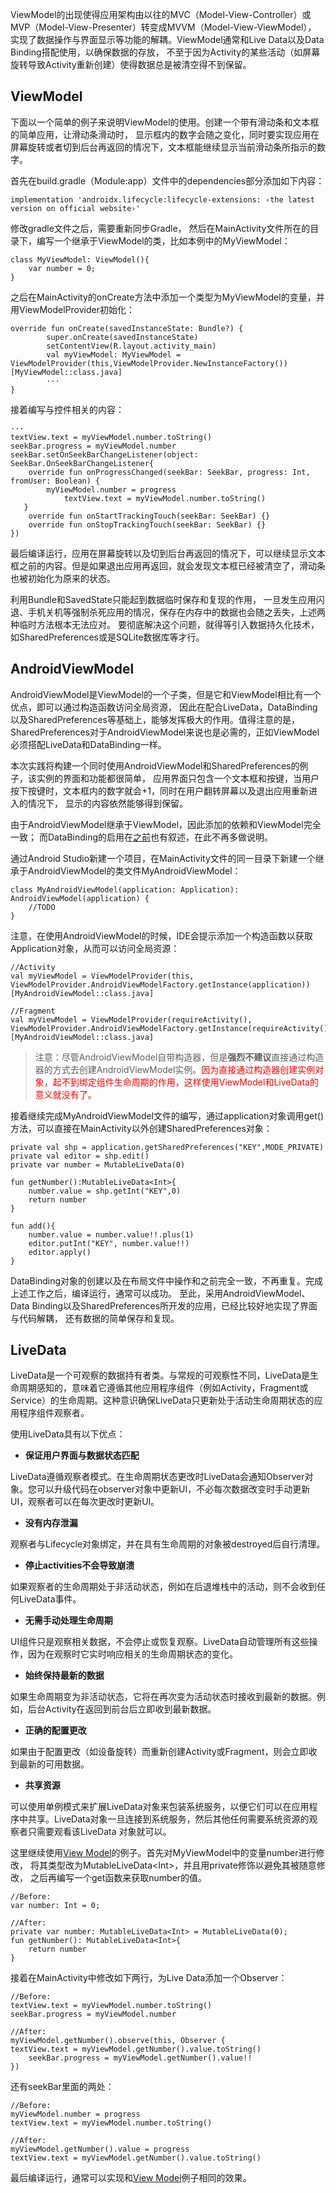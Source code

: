 ViewModel的出现使得应用架构由以往的MVC（Model-View-Controller）或MVP（Model-View-Presenter）转变成MVVM（Model-View-ViewModel）， 实现了数据操作与界面显示等功能的解耦。ViewModel通常和Live Data以及Data Binding搭配使用，以确保数据的存放， 不至于因为Activity的某些活动（如屏幕旋转导致Activity重新创建）使得数据总是被清空得不到保留。

## ViewModel

下面以一个简单的例子来说明ViewModel的使用。创建一个带有滑动条和文本框的简单应用，让滑动条滑动时， 显示框内的数字会随之变化，同时要实现应用在屏幕旋转或者切到后台再返回的情况下，文本框能继续显示当前滑动条所指示的数字。

首先在build.gradle（Module:app）文件中的dependencies部分添加如下内容：

```
implementation 'androidx.lifecycle:lifecycle-extensions: ‹the latest version on official website›'
```

修改gradle文件之后，需要重新同步Gradle， 然后在MainActivity文件所在的目录下，编写一个继承于ViewModel的类，比如本例中的MyViewModel：

```
class MyViewModel: ViewModel(){
    var number = 0;
}
```

之后在MainActivity的onCreate方法中添加一个类型为MyViewModel的变量，并用ViewModelProvider初始化：

```
override fun onCreate(savedInstanceState: Bundle?) {
        super.onCreate(savedInstanceState)
        setContentView(R.layout.activity_main)
        val myViewModel: MyViewModel = ViewModelProvider(this,ViewModelProvider.NewInstanceFactory())[MyViewModel::class.java]
        ···
}
```

接着编写与控件相关的内容：

```
···
textView.text = myViewModel.number.toString()
seekBar.progress = myViewModel.number
seekBar.setOnSeekBarChangeListener(object: SeekBar.OnSeekBarChangeListener{
    override fun onProgressChanged(seekBar: SeekBar, progress: Int, fromUser: Boolean) {
        myViewModel.number = progress
            textView.text = myViewModel.number.toString()
   }
    override fun onStartTrackingTouch(seekBar: SeekBar) {}
    override fun onStopTrackingTouch(seekBar: SeekBar) {}
})
```

最后编译运行，应用在屏幕旋转以及切到后台再返回的情况下，可以继续显示文本框之前的内容。但是如果退出应用再返回，就会发现文本框已经被清空了，滑动条也被初始化为原来的状态。

利用Bundle和SavedState只能起到数据临时保存和复现的作用， 一旦发生应用闪退、手机关机等强制杀死应用的情况，保存在内存中的数据也会随之丢失，上述两种临时方法根本无法应对。 要彻底解决这个问题，就得等引入数据持久化技术，如SharedPreferences或是SQLite数据库等才行。

## AndroidViewModel

AndroidViewModel是ViewModel的一个子类，但是它和ViewModel相比有一个优点，即可以通过构造函数访问全局资源， 因此在配合LiveData，DataBinding以及SharedPreferences等基础上，能够发挥极大的作用。值得注意的是， SharedPreferences对于AndroidViewModel来说也是必需的，正如ViewModel必须搭配LiveData和DataBinding一样。

本次实践将构建一个同时使用AndroidViewModel和SharedPreferences的例子，该实例的界面和功能都很简单， 应用界面只包含一个文本框和按键，当用户按下按键时，文本框内的数字就会+1，同时在用户翻转屏幕以及退出应用重新进入的情况下， 显示的内容依然能够得到保留。

由于AndroidViewModel继承于ViewModel，因此添加的依赖和ViewModel完全一致； 而DataBinding的启用在[之前](Android/db.md)也有叙述，在此不再多做说明。

通过Android Studio新建一个项目，在MainActivity文件的同一目录下新建一个继承于AndroidViewModel的类文件MyAndroidViewModel：

```
class MyAndroidViewModel(application: Application): AndroidViewModel(application) {
    //TODO
}
```

注意，在使用AndroidViewModel的时候，IDE会提示添加一个构造函数以获取Application对象，从而可以访问全局资源：

```
//Activity
val myViewModel = ViewModelProvider(this, ViewModelProvider.AndroidViewModelFactory.getInstance(application))[MyAndroidViewModel::class.java]

//Fragment
val myViewModel = ViewModelProvider(requireActivity(), ViewModelProvider.AndroidViewModelFactory.getInstance(requireActivity().application))[MyAndroidViewModel::class.java]
```

>注意：尽管AndroidViewModel自带构造器，但是**强烈不建议**直接通过构造器的方式去创建AndroidViewModel实例。<font color=red>因为直接通过构造器创建实例对象，起不到绑定组件生命周期的作用，这样使用ViewModel和LiveData的意义就没有了。</font>

接着继续完成MyAndroidViewModel文件的编写，通过application对象调用get()方法，可以直接在MainActivity以外创建SharedPreferences对象：

```
private val shp = application.getSharedPreferences("KEY",MODE_PRIVATE)
private val editor = shp.edit()
private var number = MutableLiveData(0)

fun getNumber():MutableLiveData<Int>{
    number.value = shp.getInt("KEY",0)
    return number
}

fun add(){
    number.value = number.value!!.plus(1)
    editor.putInt("KEY", number.value!!)
    editor.apply()
}
```

DataBinding对象的创建以及在布局文件中操作和之前完全一致，不再重复。完成上述工作之后，编译运行，通常可以成功。 至此，采用AndroidViewModel、Data Binding以及SharedPreferences所开发的应用，已经比较好地实现了界面与代码解耦， 还有数据的简单保存和复现。

## LiveData

LiveData是一个可观察的数据持有者类。与常规的可观察性不同，LiveData是生命周期感知的，意味着它遵循其他应用程序组件（例如Activity，Fragment或Service）的生命周期。这种意识确保LiveData只更新处于活动生命周期状态的应用程序组件观察者。

使用LiveData具有以下优点：

+ **保证用户界面与数据状态匹配**

LiveData遵循观察者模式。在生命周期状态更改时LiveData会通知Observer对象。您可以升级代码在observer对象中更新UI，不必每次数据改变时手动更新UI，观察者可以在每次更改时更新UI。

+ **没有内存泄漏**

观察者与Lifecycle对象绑定，并在具有生命周期的对象被destroyed后自行清理。

+ **停止activities不会导致崩溃**

如果观察者的生命周期处于非活动状态，例如在后退堆栈中的活动，则不会收到任何LiveData事件。

+ **无需手动处理生命周期**
  
UI组件只是观察相关数据，不会停止或恢复观察。LiveData自动管理所有这些操作，因为在观察时它实时响应相关的生命周期状态的变化。

+ **始终保持最新的数据**

如果生命周期变为非活动状态，它将在再次变为活动状态时接收到最新的数据。例如，后台Activity在返回到前台后立即收到最新数据。

+ **正确的配置更改**

如果由于配置更改（如设备旋转）而重新创建Activity或Fragment，则会立即收到最新的可用数据。

+ **共享资源**

可以使用单例模式来扩展LiveData对象来包装系统服务，以便它们可以在应用程序中共享。LiveData对象一旦连接到系统服务，然后其他任何需要系统资源的观察者只需要观看该LiveData 对象就可以。

这里继续使用[View Model](Android/vm)的例子。首先对MyViewModel中的变量number进行修改， 将其类型改为MutableLiveData\<Int>，并且用private修饰以避免其被随意修改， 之后再编写一个get函数来获取number的值。

```
//Before:
var number: Int = 0;

//After:
private var number: MutableLiveData<Int> = MutableLiveData(0);
fun getNumber(): MutableLiveData<Int>{
    return number
}
```

接着在MainActivity中修改如下两行，为Live Data添加一个Observer：

```
//Before:
textView.text = myViewModel.number.toString()
seekBar.progress = myViewModel.number

//After:
myViewModel.getNumber().observe(this, Observer {
textView.text = myViewModel.getNumber().value.toString()
    seekBar.progress = myViewModel.getNumber().value!!
})
```
还有seekBar里面的两处：

```
//Before:
myViewModel.number = progress
textView.text = myViewModel.number.toString()

//After:
myViewModel.getNumber().value = progress
textView.text = myViewModel.getNumber().value.toString()
```

最后编译运行，通常可以实现和[View Model](Android/vm)例子相同的效果。